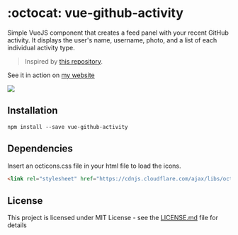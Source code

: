 # :octocat: vue-github-activity
Simple VueJS component that creates a feed panel with your recent GitHub activity. It displays the user's name, username, photo, and a list of each individual activity type.

> Inspired by [this repository](https://github.com/caseyscarborough/github-activity).

See it in action on [my website](https://lexmartinez.com/)

![](https://lexmartinez.com/static/favicon.png)

## Installation

`npm install --save vue-github-activity`

## Dependencies

Insert an octicons.css file in your html file to load the icons.

```html
<link rel="stylesheet" href="https://cdnjs.cloudflare.com/ajax/libs/octicons/3.5.0/octicons.min.css">
```


## License

This project is licensed under MIT License - see the [LICENSE.md](https://github.com/lexmartinez/vue-github-activity/blob/master/LICENSE.md) file for details